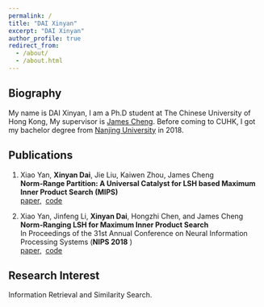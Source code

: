 ```yaml
---
permalink: /
title: "DAI Xinyan"
excerpt: "DAI Xinyan"
author_profile: true
redirect_from: 
  - /about/
  - /about.html
---
```



Biography
------
My name is DAI Xinyan, I am a Ph.D student at The Chinese University of Hong Kong, My supervisor is [James Cheng](http://www.cse.cuhk.edu.hk/~jcheng). Before coming to CUHK, I got my bachelor degree from [Nanjing University](https://www.nju.edu.cn/EN/) in 2018.


Publications
------
1. Xiao Yan, **Xinyan Dai**, Jie Liu, Kaiwen Zhou, James Cheng  
**Norm-Range Partition: A Universal Catalyst for LSH based Maximum Inner Product Search (MIPS)**  
[paper,](https://arxiv.org/pdf/1810.09104)&nbsp;&nbsp;[code](https://github.com/xinyandai/similarity-search/tree/mipsex)  

2. Xiao Yan, Jinfeng Li, **Xinyan Dai**, Hongzhi Chen, and James Cheng  
**Norm-Ranging LSH for Maximum Inner Product Search**  
In Proceedings of the 31st Annual Conference on Neural Information Processing Systems (**NIPS 2018** )   
[paper,](https://arxiv.org/pdf/1809.08782.pdf)&nbsp;&nbsp;[code](https://github.com/xinyandai/similarity-search/tree/mipsex)  


Research Interest
------
Information Retrieval and Similarity Search.

